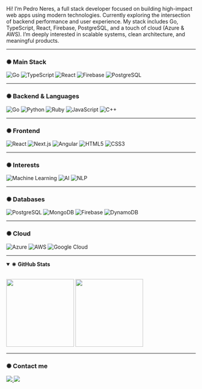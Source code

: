 <p align="left">Hi! I’m Pedro Neres, a full stack developer focused on building high-impact web apps using modern technologies. Currently exploring the intersection of backend performance and user experience. My stack includes Go, TypeScript, React, Firebase, PostgreSQL, and a touch of cloud (Azure & AWS). I’m deeply interested in scalable systems, clean architecture, and meaningful products.</p>

---

### ✺ Main Stack

![Go](https://img.shields.io/badge/Go-000000?style=for-the-badge&logo=go&logoColor=white)
![TypeScript](https://img.shields.io/badge/TypeScript-222222?style=for-the-badge&logo=typescript&logoColor=white)
![React](https://img.shields.io/badge/React-333333?style=for-the-badge&logo=react&logoColor=white)
![Firebase](https://img.shields.io/badge/Firebase-444444?style=for-the-badge&logo=firebase&logoColor=white)
![PostgreSQL](https://img.shields.io/badge/PostgreSQL-555555?style=for-the-badge&logo=postgresql&logoColor=white)

---

### ✺ Backend & Languages

![Go](https://img.shields.io/badge/Go-000000?style=for-the-badge&logo=go&logoColor=white)
![Python](https://img.shields.io/badge/Python-111111?style=for-the-badge&logo=python&logoColor=white)
![Ruby](https://img.shields.io/badge/Ruby-222222?style=for-the-badge&logo=ruby&logoColor=white)
![JavaScript](https://img.shields.io/badge/JavaScript-333333?style=for-the-badge&logo=javascript&logoColor=white)
![C++](https://img.shields.io/badge/C++-444444?style=for-the-badge&logo=c%2B%2B&logoColor=white)

---

### ✺ Frontend

![React](https://img.shields.io/badge/React-000000?style=for-the-badge&logo=react&logoColor=white)
![Next.js](https://img.shields.io/badge/Next.js-111111?style=for-the-badge&logo=next.js&logoColor=white)
![Angular](https://img.shields.io/badge/Angular-222222?style=for-the-badge&logo=angular&logoColor=white)
![HTML5](https://img.shields.io/badge/HTML5-333333?style=for-the-badge&logo=html5&logoColor=white)
![CSS3](https://img.shields.io/badge/CSS3-444444?style=for-the-badge&logo=css3&logoColor=white)

---

### ✺ Interests

![Machine Learning](https://img.shields.io/badge/Machine%20Learning-000000?style=for-the-badge&logo=probot&logoColor=white)
![AI](https://img.shields.io/badge/AI-111111?style=for-the-badge&logo=openai&logoColor=white)
![NLP](https://img.shields.io/badge/NLP-222222?style=for-the-badge&logo=databricks&logoColor=white)

---

### ✺ Databases

![PostgreSQL](https://img.shields.io/badge/PostgreSQL-000000?style=for-the-badge&logo=postgresql&logoColor=white)
![MongoDB](https://img.shields.io/badge/MongoDB-111111?style=for-the-badge&logo=mongodb&logoColor=white)
![Firebase](https://img.shields.io/badge/Firebase-222222?style=for-the-badge&logo=firebase&logoColor=white)
![DynamoDB](https://img.shields.io/badge/DynamoDB-333333?style=for-the-badge&logo=amazondynamodb&logoColor=white)

---

### ✺ Cloud

![Azure](https://img.shields.io/badge/Azure-000000?style=for-the-badge&logo=microsoftazure&logoColor=white)
![AWS](https://img.shields.io/badge/AWS-111111?style=for-the-badge&logo=amazonaws&logoColor=white)
![Google Cloud](https://img.shields.io/badge/GCP-222222?style=for-the-badge&logo=googlecloud&logoColor=white)

---

<details open>
  <summary>✺ <b>GitHub Stats</b></summary>
  <br>
  <p align="left">
    <img height="180em" src="https://github-readme-stats.vercel.app/api?username=pedroneres&theme=graywhite&show_icons=true&hide_border=true&count_private=true" />
    <img height="180em" src="https://github-readme-stats.vercel.app/api/top-langs/?username=pedroneres&theme=graywhite&layout=compact&hide_border=true" />
  </p>
</details>

---

### ✺ Contact me

<p align="left">
  <a href="mailto:pedroneres.dev@gmail.com">
    <img src="https://img.shields.io/badge/Gmail-000000?style=flat-square&logo=gmail&logoColor=white" />
  </a>
  <a href="https://www.linkedin.com/in/pedroneres/">
    <img src="https://img.shields.io/badge/LinkedIn-000000?style=flat-square&logo=linkedin&logoColor=white" />
  </a>
</p>
